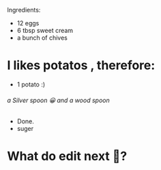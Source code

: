 Ingredients:

- 12 eggs
- 6 tbsp sweet cream
- a bunch of chives
# I likes potatos , therefore:
- 1 potato :)
###### a Silver spoon 😀 and a wood spoon 
- Done.
- suger
# What do edit next 🤔?
